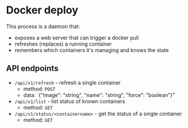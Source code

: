 # Docker deploy

This process is a daemon that:

- exposes a web server that can trigger a docker pull
- refreshes (replaces) a running container
- remembers which containers it's managing and knows the state

## API endpoints

- `/api/v1/refresh` - refresh a single container
	- method: `POST`
	- data: `{"image": "string", "name": "string", "force": "boolean"}"
- `/api/v1/list` - list status of known containers
	- method: `GET`
- `/api/v1/status/<containername>` - get the status of a single container
	- method: `GET`
